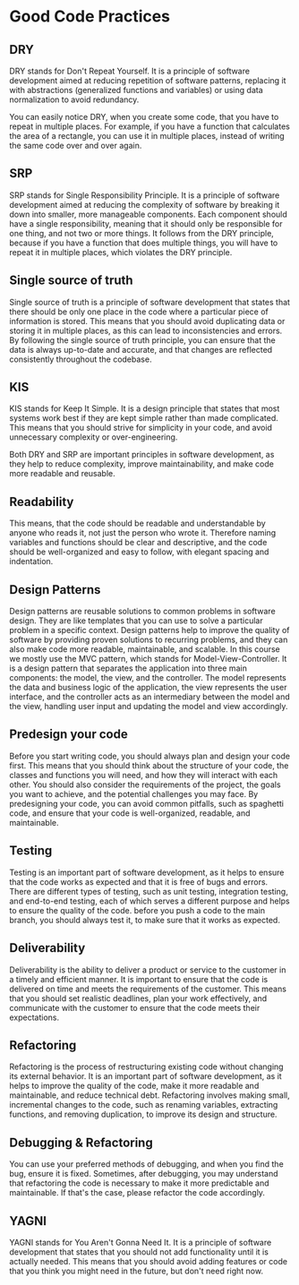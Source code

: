 # Good Code Practices

## DRY 
DRY stands for Don't Repeat Yourself. It is a principle of software development aimed at reducing repetition of software patterns, replacing it with abstractions (generalized functions and variables) or using data normalization to avoid redundancy.

You can easily notice DRY, when you create some code, that you have to repeat in multiple places. For example, if you have a function that calculates the area of a rectangle, you can use it in multiple places, instead of writing the same code over and over again.

## SRP
SRP stands for Single Responsibility Principle. It is a principle of software development aimed at reducing the complexity of software by breaking it down into smaller, more manageable components. Each component should have a single responsibility, meaning that it should only be responsible for one thing, and not two or more things.
It follows from the DRY principle, because if you have a function that does multiple things, you will have to repeat it in multiple places, which violates the DRY principle.

## Single source of truth
Single source of truth is a principle of software development that states that there should be only one place in the code where a particular piece of information is stored. This means that you should avoid duplicating data or storing it in multiple places, as this can lead to inconsistencies and errors. By following the single source of truth principle, you can ensure that the data is always up-to-date and accurate, and that changes are reflected consistently throughout the codebase.

## KIS
KIS stands for Keep It Simple. It is a design principle that states that most systems work best if they are kept simple rather than made complicated. This means that you should strive for simplicity in your code, and avoid unnecessary complexity or over-engineering.

Both DRY and SRP are important principles in software development, as they help to reduce complexity, improve maintainability, and make code more readable and reusable.

## Readability
This means, that the code should be readable and understandable by anyone who reads it, not just the person who wrote it. Therefore naming variables and functions should be clear and descriptive, and the code should be well-organized and easy to follow, with elegant spacing and indentation.

## Design Patterns
Design patterns are reusable solutions to common problems in software design. They are like templates that you can use to solve a particular problem in a specific context. Design patterns help to improve the quality of software by providing proven solutions to recurring problems, and they can also make code more readable, maintainable, and scalable.
In this course we mostly use the MVC pattern, which stands for Model-View-Controller. It is a design pattern that separates the application into three main components: the model, the view, and the controller. The model represents the data and business logic of the application, the view represents the user interface, and the controller acts as an intermediary between the model and the view, handling user input and updating the model and view accordingly.

## Predesign your code
Before you start writing code, you should always plan and design your code first. This means that you should think about the structure of your code, the classes and functions you will need, and how they will interact with each other. You should also consider the requirements of the project, the goals you want to achieve, and the potential challenges you may face. By predesigning your code, you can avoid common pitfalls, such as spaghetti code, and ensure that your code is well-organized, readable, and maintainable.

## Testing
Testing is an important part of software development, as it helps to ensure that the code works as expected and that it is free of bugs and errors. There are different types of testing, such as unit testing, integration testing, and end-to-end testing, each of which serves a different purpose and helps to ensure the quality of the code. before you push a code to the main branch, you should always test it, to make sure that it works as expected.

## Deliverability
Deliverability is the ability to deliver a product or service to the customer in a timely and efficient manner. It is important to ensure that the code is delivered on time and meets the requirements of the customer. This means that you should set realistic deadlines, plan your work effectively, and communicate with the customer to ensure that the code meets their expectations.

## Refactoring
Refactoring is the process of restructuring existing code without changing its external behavior. It is an important part of software development, as it helps to improve the quality of the code, make it more readable and maintainable, and reduce technical debt. Refactoring involves making small, incremental changes to the code, such as renaming variables, extracting functions, and removing duplication, to improve its design and structure.

## Debugging & Refactoring
You can use your preferred methods of debugging, and when you find the bug, ensure it is fixed. Sometimes, after debugging, you may understand that refactoring the code is necessary to make it more predictable and maintainable. If that's the case, please refactor the code accordingly.


## YAGNI
YAGNI stands for You Aren't Gonna Need It. It is a principle of software development that states that you should not add functionality until it is actually needed. This means that you should avoid adding features or code that you think you might need in the future, but don't need right now.